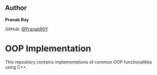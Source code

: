 ##  Author

**Pranab Roy**  

GitHub: [@PranabR0Y](https://github.com/PranabR0Y)

# OOP Implementation

This repository contains implementations of common OOP functionalities using C++.